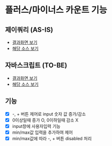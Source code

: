 # 플러스/마이너스 카운트 기능

## 제이쿼리 (AS-IS)
- [결과화면 보기](https://yeony1011.github.io/2019script_ex/190325/190325.html)
- [해당 소스 보기](https://yeony1011.github.io/2019script_ex/190325/common.js)

## 자바스크립트 (TO-BE)
- [결과화면 보기](https://yeony1011.github.io/2019script_ex/190325/190325_v2.html)
- [해당 소스 보기](https://yeony1011.github.io/2019script_ex/190325/common_v2.js)

## 기능
- [x] -, + 버튼 제어로 input 숫자 값 증가/감소
- [x] 0이상일때 증가 O, 0이하일때 감소 X
- [x] input창에 사용자입력 기능
- [x] min/max값 입력을 추가하여 제어
- [x] min/max값에 따라 -, + 버튼 disabled 처리